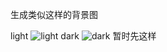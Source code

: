 生成类似这样的背景图

light
![light](https://www.notion.so/image/https%3A%2F%2Fs3-us-west-2.amazonaws.com%2Fsecure.notion-static.com%2Ffb7cd8ff-a84a-4aa2-a628-6bed9c36efed%2Fsbg01.png?table=block&id=7bb070dc-139f-41e3-9bdd-b56b7c31d001&width=3840&cache=v2)
dark
![dark](https://www.notion.so/image/https%3A%2F%2Fs3-us-west-2.amazonaws.com%2Fsecure.notion-static.com%2F03b81b8a-76c3-4118-8d12-0733bffaa875%2Fbg.png?table=block&id=ef6f91d0-ba41-46a7-9ac8-83611ff617f9&width=3840&cache=v2)
暂时先这样
